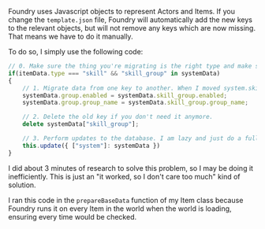 Foundry uses Javascript objects to represent Actors and Items. If you change the `template.json` file, Foundry will automatically add the new keys to the relevant objects, but will not remove any keys which are now missing. That means we have to do it manually.

To do so, I simply use the following code:

```javascript
// 0. Make sure the thing you're migrating is the right type and make sure you don't try to migrate anything in an object that's already been migrated.
if(itemData.type === "skill" && "skill_group" in systemData)
{
	// 1. Migrate data from one key to another. When I moved system.skill_group to system.group, I just did an assignment field-by-field.
	systemData.group.enabled = systemData.skill_group.enabled;
	systemData.group.group_name = systemData.skill_group.group_name;

	// 2. Delete the old key if you don't need it anymore.
	delete systemData["skill_group"];

	// 3. Perform updates to the database. I am lazy and just do a full overwrite.
	this.update({ ["system"]: systemData })
}
```

I did about 3 minutes of research to solve this problem, so I may be doing it inefficiently. This is just an "it worked, so I don't care too much" kind of solution.

I ran this code in the `prepareBaseData` function of my Item class because Foundry runs it on every Item in the world when the world is loading, ensuring every time would be checked.